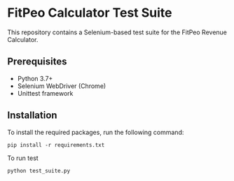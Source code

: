 # FitPeo Calculator Test Suite

This repository contains a Selenium-based test suite for the FitPeo Revenue Calculator.

## Prerequisites

- Python 3.7+
- Selenium WebDriver (Chrome)
- Unittest framework

## Installation

To install the required packages, run the following command:
```
pip install -r requirements.txt
```

To run test
```
python test_suite.py
``` 